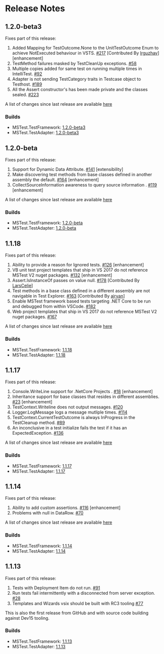 # Release Notes

## 1.2.0-beta3
Fixes part of this release:
 1. Added Mapping for TestOutcome.None to the UnitTestOutcome Enum to achieve NotExecuted behaviour in VSTS. [#217](https://github.com/Microsoft/testfx/issues/217) [Contributed By [Irguzhav](https://github.com/irguzhav)] [enhancement]
 2. TestMethod failures masked by TestCleanUp exceptions. [#58](https://github.com/Microsoft/testfx/issues/58)
 3. Multiple copies added for same test on running multiple times in IntelliTest. [#92](https://github.com/Microsoft/testfx/issues/92)
 4. Adapter is not sending TestCategory traits in Testcase object to Testhost. [#189](https://github.com/Microsoft/testfx/issues/189) 
 5. All the Assert constructor's has been made private and the classes sealed. [#223](https://github.com/Microsoft/testfx/issues/223)
 
 A list of changes since last release are available [here](https://github.com/Microsoft/testfx/compare/v1.2.0-beta...v1.2.0-beta3)
 
 ### Builds
 
* MSTest.TestFramework: [1.2.0-beta3](https://www.nuget.org/packages/MSTest.TestFramework/1.2.0-beta3)
* MSTest.TestAdapter: [1.2.0-beta3](https://www.nuget.org/packages/MSTest.TestAdapter/1.2.0-beta3)

## 1.2.0-beta
Fixes part of this release:
 1. Support for Dynamic Data Attribute. [#141](https://github.com/Microsoft/testfx/issues/141) [extensibility]
 2. Make discovering test methods from base classes defined in another assembly the default. [#164](https://github.com/Microsoft/testfx/issues/164) [enhancement]
 3. CollectSourceInformation awareness to query source information . [#119](https://github.com/Microsoft/testfx/issues/119) [enhancement]
 
 A list of changes since last release are available [here](https://github.com/Microsoft/testfx/compare/v1.1.18...v1.2.0-beta)
 
 ### Builds
 
* MSTest.TestFramework: [1.2.0-beta](https://www.nuget.org/packages/MSTest.TestFramework/1.2.0-beta)
* MSTest.TestAdapter: [1.2.0-beta](https://www.nuget.org/packages/MSTest.TestAdapter/1.2.0-beta)

## 1.1.18
Fixes part of this release:
 1. Ability to provide a reason for Ignored tests. [#126](https://github.com/Microsoft/testfx/issues/126) [enhancement]
 2. VB unit test project templates that ship in VS 2017 do not reference MSTest V2 nuget packages. [#132](https://github.com/Microsoft/testfx/issues/132) [enhancement]
 3. Assert.IsInstanceOf passes on value null. [#178](https://github.com/Microsoft/testfx/issues/178) [Contributed By [LarsCelie](https://github.com/larscelie)]
 4. Test methods in a base class defined in a different assembly are not navigable in Test Explorer. [#163](https://github.com/Microsoft/testfx/issues/163) [Contributed By [ajryan](https://github.com/ajryan)]
 5. Enable MSTest framework based tests targeting .NET Core to be run and debugged from within VSCode. [#182](https://github.com/Microsoft/testfx/issues/182)
 6. Web project templates that ship in VS 2017 do not reference MSTest V2 nuget packages. [#167](https://github.com/Microsoft/testfx/issues/167) 
 
 A list of changes since last release are available [here](https://github.com/Microsoft/testfx/compare/v1.1.17...v1.1.18)
 
 ### Builds
 
* MSTest.TestFramework: [1.1.18](https://www.nuget.org/packages/MSTest.TestFramework/1.1.18)
* MSTest.TestAdapter: [1.1.18](https://www.nuget.org/packages/MSTest.TestAdapter/1.1.18)

## 1.1.17
Fixes part of this release:
 1. Console.WriteLine support for .NetCore Projects . [#18](https://github.com/Microsoft/testfx/issues/18) [enhancement]
 2. Inheritance support for base classes that resides in different assemblies. [#23](https://github.com/Microsoft/testfx/issues/23) [enhancement]
 3. TestContext.Writeline does not output messages. [#120](https://github.com/Microsoft/testfx/issues/120)
 4. Logger.LogMessage logs a message mutliple times. [#114](https://github.com/Microsoft/testfx/issues/114)
 5. TestContext.CurrentTestOutcome is always InProgress in the TestCleanup method. [#89](https://github.com/Microsoft/testfx/issues/89)
 6. An inconclusive in a test initialize fails the test if it has an ExpectedException. [#136](https://github.com/Microsoft/testfx/issues/136) 
 
 A list of changes since last release are available [here](https://github.com/Microsoft/testfx/compare/v1.1.14...v1.1.17)
 
 ### Builds
 
* MSTest.TestFramework: [1.1.17](https://www.nuget.org/packages/MSTest.TestFramework/1.1.17)
* MSTest.TestAdapter: [1.1.17](https://www.nuget.org/packages/MSTest.TestAdapter/1.1.17)

## 1.1.14
Fixes part of this release:
 1. Ability to add custom assertions. [#116](https://github.com/Microsoft/testfx/issues/116) [enhancement]
 2. Problems with null in DataRow. [#70](https://github.com/Microsoft/testfx/issues/70)
 
 A list of changes since last release are available [here](https://github.com/Microsoft/testfx/compare/v1.1.13...v1.1.14)
 
 ### Builds
 
* MSTest.TestFramework: [1.1.14](https://www.nuget.org/packages/MSTest.TestFramework/1.1.14)
* MSTest.TestAdapter: [1.1.14](https://www.nuget.org/packages/MSTest.TestAdapter/1.1.14)

## 1.1.13
Fixes part of this release:
 1. Tests with Deployment Item do not run. [#91](https://github.com/Microsoft/testfx/issues/91)
 2. Run tests fail intermittently with a disconnected from server exception. [#28](https://github.com/Microsoft/testfx/issues/28)
 3. Templates and Wizards vsix should be built with RC3 tooling [#77](https://github.com/Microsoft/testfx/issues/77)

This is also the first release from GitHub and with source code building against Dev15 tooling.

### Builds

* MSTest.TestFramework: [1.1.13](https://www.nuget.org/packages/MSTest.TestFramework/1.1.13)
* MSTest.TestAdapter: [1.1.13](https://www.nuget.org/packages/MSTest.TestAdapter/1.1.13)
